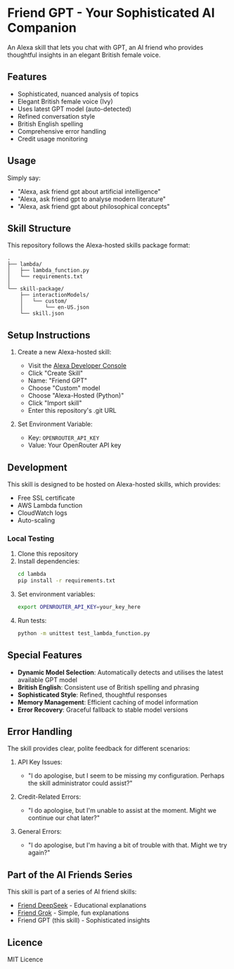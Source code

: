 # Friend GPT - Your Sophisticated AI Companion

An Alexa skill that lets you chat with GPT, an AI friend who provides thoughtful insights in an elegant British female voice.

## Features

- Sophisticated, nuanced analysis of topics
- Elegant British female voice (Ivy)
- Uses latest GPT model (auto-detected)
- Refined conversation style
- British English spelling
- Comprehensive error handling
- Credit usage monitoring

## Usage

Simply say:
- "Alexa, ask friend gpt about artificial intelligence"
- "Alexa, ask friend gpt to analyse modern literature"
- "Alexa, ask friend gpt about philosophical concepts"

## Skill Structure

This repository follows the Alexa-hosted skills package format:

```
.
├── lambda/
│   ├── lambda_function.py
│   └── requirements.txt
│
└── skill-package/
    ├── interactionModels/
    │   └── custom/
    │       └── en-US.json
    └── skill.json
```

## Setup Instructions

1. Create a new Alexa-hosted skill:
   - Visit the [Alexa Developer Console](https://developer.amazon.com/alexa/console/ask)
   - Click "Create Skill"
   - Name: "Friend GPT"
   - Choose "Custom" model
   - Choose "Alexa-Hosted (Python)"
   - Click "Import skill"
   - Enter this repository's .git URL

2. Set Environment Variable:
   - Key: `OPENROUTER_API_KEY`
   - Value: Your OpenRouter API key

## Development

This skill is designed to be hosted on Alexa-hosted skills, which provides:
- Free SSL certificate
- AWS Lambda function
- CloudWatch logs
- Auto-scaling

### Local Testing

1. Clone this repository
2. Install dependencies:
   ```bash
   cd lambda
   pip install -r requirements.txt
   ```
3. Set environment variables:
   ```bash
   export OPENROUTER_API_KEY=your_key_here
   ```
4. Run tests:
   ```bash
   python -m unittest test_lambda_function.py
   ```

## Special Features

- **Dynamic Model Selection**: Automatically detects and utilises the latest available GPT model
- **British English**: Consistent use of British spelling and phrasing
- **Sophisticated Style**: Refined, thoughtful responses
- **Memory Management**: Efficient caching of model information
- **Error Recovery**: Graceful fallback to stable model versions

## Error Handling

The skill provides clear, polite feedback for different scenarios:

1. API Key Issues:
   - "I do apologise, but I seem to be missing my configuration. Perhaps the skill administrator could assist?"

2. Credit-Related Errors:
   - "I do apologise, but I'm unable to assist at the moment. Might we continue our chat later?"

3. General Errors:
   - "I do apologise, but I'm having a bit of trouble with that. Might we try again?"

## Part of the AI Friends Series

This skill is part of a series of AI friend skills:
- [Friend DeepSeek](https://github.com/Rmohid/alexa-friend-deepseek) - Educational explanations
- [Friend Grok](https://github.com/Rmohid/alexa-friend-grok) - Simple, fun explanations
- Friend GPT (this skill) - Sophisticated insights

## Licence

MIT Licence